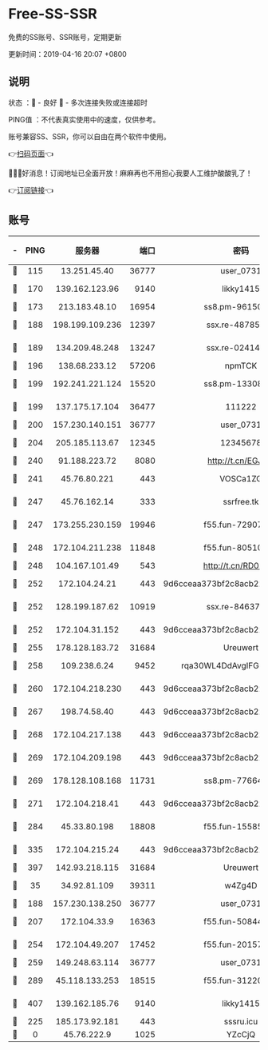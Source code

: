 # Free-SS-SSR

免费的SS账号、SSR账号，定期更新

更新时间：2019-04-16 20:07 +0800

## 说明

状态     ：🙂 - 良好 🙁 - 多次连接失败或连接超时

PING值   ：不代表真实使用中的速度，仅供参考。

账号兼容SS、SSR，你可以自由在两个软件中使用。

👉[扫码页面](https://liesauer.github.io/Free-SS-SSR/)👈

🎉🎉🎉好消息！订阅地址已全面开放！麻麻再也不用担心我要人工维护酸酸乳了！

👉[订阅链接](https://www.liesauer.net/yogurt/subscribe?ACCESS_TOKEN=DAYxR3mMaZAsaqUb)👈

## 账号

|-|PING|服务器|端口|密码|加密方式|区域|
|:----:|:----:|:-----:|-----:|:----:|:----:|:----:|
|🙂|115|13.251.45.40|36777|user_0731|chacha20|SG|
|🙂|170|139.162.123.96|9140|likky1415|aes-256-cfb|JP|
|🙂|173|213.183.48.10|16954|ss8.pm-96150837|rc4-md5|RU|
|🙂|188|198.199.109.236|12397|ssx.re-48785024|aes-256-cfb|US|
|🙂|189|134.209.48.248|13247|ssx.re-02414807|aes-256-cfb|US|
|🙂|196|138.68.233.12|57206|npmTCK|rc4-md5|US|
|🙂|199|192.241.221.124|15520|ss8.pm-13308805|aes-256-cfb|US|
|🙂|199|137.175.17.104|36477|111222|aes-256-cfb|US|
|🙂|200|157.230.140.151|36777|user_0731|chacha20|US|
|🙂|204|205.185.113.67|12345|12345678|aes-256-cfb|US|
|🙂|240|91.188.223.72|8080|http://t.cn/EGJIyrl|rc4-md5|RU|
|🙂|241|45.76.80.221|443|VOSCa1ZG|aes-256-cfb|DE|
|🙂|247|45.76.162.14|333|ssrfree.tk|aes-256-cfb|SG|
|🙂|247|173.255.230.159|19946|f55.fun-72907812|aes-256-cfb|US|
|🙂|248|172.104.211.238|11848|f55.fun-80510832|aes-256-cfb|US|
|🙂|248|104.167.101.49|543|http://t.cn/RD0D7sx|rc4-md5|CA|
|🙂|252|172.104.24.21|443|9d6cceaa373bf2c8acb22e60b6a58be6|aes-256-cfb|US|
|🙂|252|128.199.187.62|10919|ssx.re-84637462|aes-256-cfb|SG|
|🙂|252|172.104.31.152|443|9d6cceaa373bf2c8acb22e60b6a58be6|aes-256-cfb|US|
|🙂|255|178.128.183.72|31684|Ureuwert|chacha20|US|
|🙂|258|109.238.6.24|9452|rqa30WL4DdAvgIFG6Fs3znzTa|aes-256-cfb|FR|
|🙂|260|172.104.218.230|443|9d6cceaa373bf2c8acb22e60b6a58be6|aes-256-cfb|US|
|🙂|267|198.74.58.40|443|9d6cceaa373bf2c8acb22e60b6a58be6|aes-256-cfb|US|
|🙂|268|172.104.217.138|443|9d6cceaa373bf2c8acb22e60b6a58be6|aes-256-cfb|US|
|🙂|269|172.104.209.198|443|9d6cceaa373bf2c8acb22e60b6a58be6|aes-256-cfb|US|
|🙂|269|178.128.108.168|11731|ss8.pm-77664011|aes-256-cfb|SG|
|🙂|271|172.104.218.41|443|9d6cceaa373bf2c8acb22e60b6a58be6|aes-256-cfb|US|
|🙂|284|45.33.80.198|18808|f55.fun-15585908|aes-256-cfb|US|
|🙂|335|172.104.215.24|443|9d6cceaa373bf2c8acb22e60b6a58be6|aes-256-cfb|US|
|🙂|397|142.93.218.115|31684|Ureuwert|chacha20|IN|
|🙂|35|34.92.81.109|39311|w4Zg4D|chacha20-ietf|US|
|🙂|188|157.230.138.250|36777|user_0731|chacha20|US|
|🙂|207|172.104.33.9|16363|f55.fun-50844957|aes-256-cfb|SG|
|🙂|254|172.104.49.207|17452|f55.fun-20157942|aes-256-cfb|SG|
|🙂|259|149.248.63.114|36777|user_0731|chacha20|CA|
|🙂|289|45.118.133.253|18515|f55.fun-31220969|aes-256-cfb|SG|
|🙂|407|139.162.185.76|9140|likky1415|aes-256-cfb|DE|
|🙁|225|185.173.92.181|443|sssru.icu|rc4-md5|RU|
|🙁|0|45.76.222.9|1025|YZcCjQ|rc4-md5|JP|
